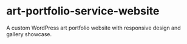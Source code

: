 # art-portfolio-service-website
A custom WordPress art portfolio website with responsive design and gallery showcase.
